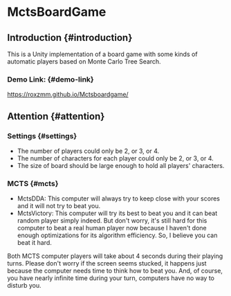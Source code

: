 # MctsBoardGame


## Introduction {#introduction}

This is a Unity implementation of a board game with some kinds of automatic players based on Monte Carlo Tree Search.


### Demo Link: {#demo-link}

<https://roxzmm.github.io/Mctsboardgame/>


## Attention {#attention}


### Settings {#settings}

-   The number of players could only be 2, or 3, or 4.
-   The number of characters for each player could only be 2, or 3, or 4.
-   The size of board should be large enough to hold all players' characters.


### MCTS {#mcts}

-   MctsDDA: This computer will always try to keep close with your scores and it will not try to beat you.
-   MctsVictory: This computer will try its best to beat you and it can beat random player simply indeed. But don't worry, it's still hard for this computer to beat a real human player now because I haven't done enough optimizations for its algorithm efficiency. So, I believe you can beat it hard.

Both MCTS computer players will take about 4 seconds during their playing turns. Please don't worry if the screen seems stucked, it happens just because the computer needs time to think how to beat you. And, of course, you have nearly infinite time during your turn, computers have no way to disturb you.

